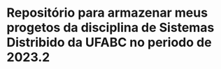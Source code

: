 # Repositório para armazenar meus progetos da disciplina de Sistemas Distribido da UFABC no periodo de 2023.2
